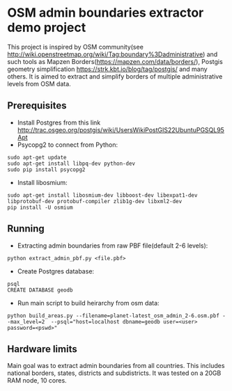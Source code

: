 # OSM admin boundaries extractor demo project

This project is inspired by OSM community(see http://wiki.openstreetmap.org/wiki/Tag:boundary%3Dadministrative) and such tools as Mapzen Borders(https://mapzen.com/data/borders/), 
Postgis geometry simplification https://strk.kbt.io/blog/tag/postgis/ and many others. It is aimed to extract and
simplify borders of multiple administrative levels from OSM data. 



## Prerequisites
* Install Postgres from this link http://trac.osgeo.org/postgis/wiki/UsersWikiPostGIS22UbuntuPGSQL95Apt
* Psycopg2 to connect from Python: 
```
sudo apt-get update
sudo apt-get install libpq-dev python-dev
sudo pip install psycopg2
```
* Install libosmium:
```
sudo apt-get install libosmium-dev libboost-dev libexpat1-dev libprotobuf-dev protobuf-compiler zlib1g-dev libxml2-dev
pip install -U osmium
```

## Running
* Extracting admin boundaries from raw PBF file(default 2-6 levels):
```
python extract_admin_pbf.py <file.pbf>
``` 
* Create Postgres database:
```
psql
CREATE DATABASE geodb
```
* Run main script to build heirarchy from osm data:
```
python build_areas.py --filename=planet-latest_osm_admin_2-6.osm.pbf --max_level=2  --psql="host=localhost dbname=geodb user=<user> password=<pswd>"
```

## Hardware limits

Main goal was to extract admin boundaries from all countries. This includes national borders, states, districts and subdistricts.
It was tested on a 20GB RAM node, 10 cores. 


